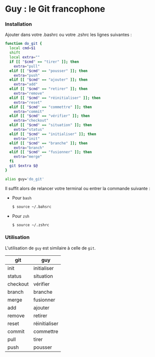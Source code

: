 # Guy : le Git francophone

### Installation

Ajouter dans votre .bashrc ou votre .zshrc les lignes suivantes :

```sh
function do_git {
  local cmd=$1
  shift
  local extra=""
  if [[ "$cmd" == "tirer" ]]; then
    extra="pull"
  elif [[ "$cmd" == "pousser" ]]; then
    extra="push"
  elif [[ "$cmd" == "ajouter" ]]; then
    extra="add"
  elif [[ "$cmd" == "retirer" ]]; then
    extra="remove"
  elif [[ "$cmd" == "réinitialiser" ]]; then
    extra="reset"
  elif [[ "$cmd" == "commettre" ]]; then
    extra="commit"
  elif [[ "$cmd" == "vérifier" ]]; then
    extra="checkout"
  elif [[ "$cmd" == "situation" ]]; then
    extra="status"
  elif [[ "$cmd" == "initialiser" ]]; then
    extra="init"
  elif [[ "$cmd" == "branche" ]]; then
    extra="branch"
  elif [[ "$cmd" == "fusionner" ]]; then
    extra="merge"
  fi
  git $extra $@
}

alias guy='do_git'
```

Il suffit alors de relancer votre terminal ou entrer la commande suivante :

* Pour ```bash```
  ```sh
  $ source ~/.bahsrc
  ```

* Pour ```zsh```
  ```sh
  $ source ~/.zshrc
  ```

### Utilisation

L'utilisation de ```guy``` est similaire à celle de ```git```.

| git | guy |
| --- | --- |
| init | initialiser |
| status | situation |
| checkout | vérifier |
| branch | branche |
| merge | fusionner |
| add | ajouter |
| remove | retirer |
| reset | réinitialiser |
| commit | commettre |
| pull | tirer |
| push | pousser |
